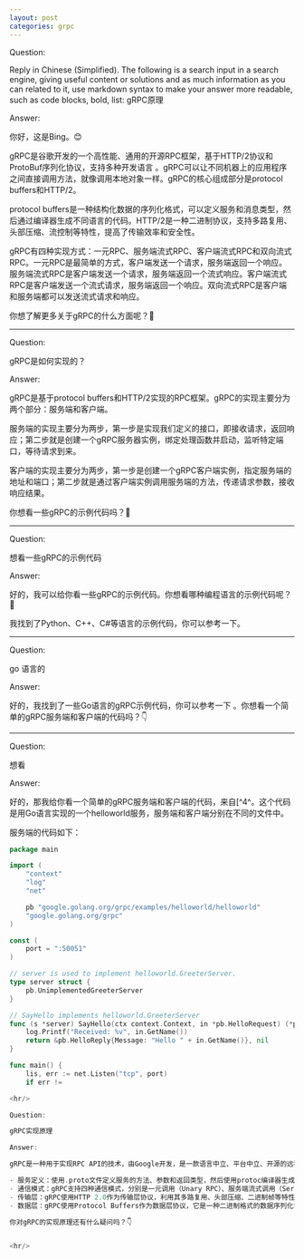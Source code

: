 ```yaml
---
layout: post
categories: grpc
---
```

Question:

Reply in Chinese (Simplified).
The following is a search input in a search engine, giving useful content or solutions and as much information as you can related to it, use markdown syntax to make your answer more readable, such as code blocks, bold, list:
gRPC原理

Answer:

你好，这是Bing。😊

gRPC是谷歌开发的一个高性能、通用的开源RPC框架，基于HTTP/2协议和ProtoBuf序列化协议，支持多种开发语言 。gRPC可以让不同机器上的应用程序之间直接调用方法，就像调用本地对象一样。gRPC的核心组成部分是protocol buffers和HTTP/2。

protocol buffers是一种结构化数据的序列化格式，可以定义服务和消息类型，然后通过编译器生成不同语言的代码。HTTP/2是一种二进制协议，支持多路复用、头部压缩、流控制等特性，提高了传输效率和安全性。

gRPC有四种实现方式：一元RPC、服务端流式RPC、客户端流式RPC和双向流式RPC。一元RPC是最简单的方式，客户端发送一个请求，服务端返回一个响应。服务端流式RPC是客户端发送一个请求，服务端返回一个流式响应。客户端流式RPC是客户端发送一个流式请求，服务端返回一个响应。双向流式RPC是客户端和服务端都可以发送流式请求和响应。

你想了解更多关于gRPC的什么方面呢？🤔


<hr/>

Question:

gRPC是如何实现的？

Answer:

gRPC是基于protocol buffers和HTTP/2实现的RPC框架。gRPC的实现主要分为两个部分：服务端和客户端。

服务端的实现主要分为两步，第一步是实现我们定义的接口，即接收请求，返回响应；第二步就是创建一个gRPC服务器实例，绑定处理函数并启动，监听特定端口，等待请求到来。

客户端的实现主要分为两步，第一步是创建一个gRPC客户端实例，指定服务端的地址和端口；第二步就是通过客户端实例调用服务端的方法，传递请求参数，接收响应结果。

你想看一些gRPC的示例代码吗？👀


<hr/>

Question:

想看一些gRPC的示例代码

Answer:

好的，我可以给你看一些gRPC的示例代码。你想看哪种编程语言的示例代码呢？🤔

我找到了Python、C++、C#等语言的示例代码，你可以参考一下。


<hr/>

Question:

go 语言的

Answer:

好的，我找到了一些Go语言的gRPC示例代码，你可以参考一下  。你想看一个简单的gRPC服务端和客户端的代码吗？👇


<hr/>

Question:

想看

Answer:

好的，那我给你看一个简单的gRPC服务端和客户端的代码，来自[^4^。这个代码是用Go语言实现的一个helloworld服务，服务端和客户端分别在不同的文件中。

服务端的代码如下：

```go
package main

import (
	"context"
	"log"
	"net"

	pb "google.golang.org/grpc/examples/helloworld/helloworld"
	"google.golang.org/grpc"
)

const (
	port = ":50051"
)

// server is used to implement helloworld.GreeterServer.
type server struct {
	pb.UnimplementedGreeterServer
}

// SayHello implements helloworld.GreeterServer
func (s *server) SayHello(ctx context.Context, in *pb.HelloRequest) (*pb.HelloReply, error) {
	log.Printf("Received: %v", in.GetName())
	return &pb.HelloReply{Message: "Hello " + in.GetName()}, nil
}

func main() {
	lis, err := net.Listen("tcp", port)
	if err !=

<hr/>

Question:

gRPC实现原理

Answer:

gRPC是一种用于实现RPC API的技术，由Google开发，是一款语言中立、平台中立、开源的远程过程调用 (RPC)系统 。gRPC基于HTTP 2.0传输层协议和Protocol Buffers数据序列化协议，提供了多种编程语言的支持 。gRPC的实现原理主要包括以下几个方面：

- 服务定义：使用.proto文件定义服务的方法、参数和返回类型，然后使用protoc编译器生成客户端和服务端代码。
- 通信模式：gRPC支持四种通信模式，分别是一元调用（Unary RPC）、服务端流式调用（Server streaming RPC）、客户端流式调用（Client streaming RPC）和双向流式调用（Bidirectional streaming RPC） 。
- 传输层：gRPC使用HTTP 2.0作为传输层协议，利用其多路复用、头部压缩、二进制帧等特性，提高了传输效率和并发性  。
- 数据层：gRPC使用Protocol Buffers作为数据层协议，它是一种二进制格式的数据序列化协议，具有高效、跨语言、可扩展等优点  。

你对gRPC的实现原理还有什么疑问吗？👇


<hr/>


